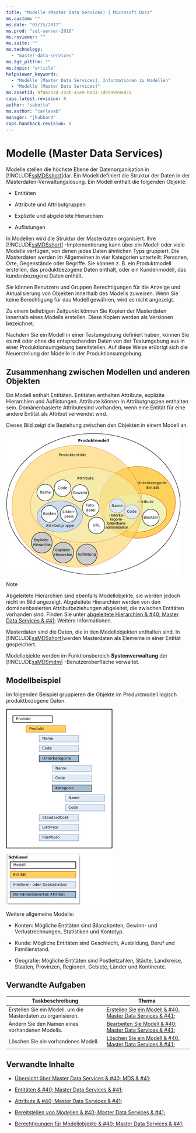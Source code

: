 ```yaml
---
title: "Modelle (Master Data Services) | Microsoft Docs"
ms.custom: ""
ms.date: "03/15/2017"
ms.prod: "sql-server-2016"
ms.reviewer: ""
ms.suite: ""
ms.technology: 
  - "master-data-services"
ms.tgt_pltfrm: ""
ms.topic: "article"
helpviewer_keywords: 
  - "Modelle [Master Data Services], Informationen zu Modellen"
  - "Modelle [Master Data Services]"
ms.assetid: 9f862a3d-25ab-41e9-b833-1db99959e825
caps.latest.revision: 8
author: "sabotta"
ms.author: "carlasab"
manager: "jhubbard"
caps.handback.revision: 8
---
```

# Modelle (Master Data Services)
  Modelle stellen die höchste Ebene der Datenorganisation in [!INCLUDE[ssMDSshort](../includes/ssmdsshort-md.md)]dar. Ein Modell definiert die Struktur der Daten in der Masterdaten-Verwaltungslösung. Ein Modell enthält die folgenden Objekte:  
  
-   Entitäten  
  
-   Attribute und Attributgruppen  
  
-   Explizite und abgeleitete Hierarchien  
  
-   Auflistungen  
  
 In Modellen wird die Struktur der Masterdaten organisiert. Ihre [!INCLUDE[ssMDSshort](../includes/ssmdsshort-md.md)] -Implementierung kann über ein Modell oder viele Modelle verfügen, von denen jedes Daten ähnlichen Typs gruppiert. Die Masterdaten werden im Allgemeinen in vier Kategorien unterteilt: Personen, Orte, Gegenstände oder Begriffe. Sie können z. B. ein Produktmodell erstellen, das produktbezogene Daten enthält, oder ein Kundenmodell, das kundenbezogene Daten enthält.  
  
 Sie können Benutzern und Gruppen Berechtigungen für die Anzeige und Aktualisierung von Objekten innerhalb des Modells zuweisen. Wenn Sie keine Berechtigung für das Modell gewähren, wird es nicht angezeigt.  
  
 Zu einem beliebigen Zeitpunkt können Sie Kopien der Masterdaten innerhalb eines Modells erstellen. Diese Kopien werden als Versionen bezeichnet.  
  
 Nachdem Sie ein Modell in einer Testumgebung definiert haben, können Sie es mit oder ohne die entsprechenden Daten von der Testumgebung aus in einer Produktionsumgebung bereitstellen. Auf diese Weise erübrigt sich die Neuerstellung der Modelle in der Produktionsumgebung.  
  
## Zusammenhang zwischen Modellen und anderen Objekten  
 Ein Modell enthält Entitäten. Entitäten enthalten Attribute, explizite Hierarchien und Auflistungen. Attribute können in Attributgruppen enthalten sein. Domänenbasierte Attributesind vorhanden, wenn eine Entität für eine andere Entität als Attribut verwendet wird.  
  
 Dieses Bild zeigt die Beziehung zwischen den Objekten in einem Modell an.  
  
 ![Objekte in einem Master Data Services-Modell](../master-data-services/media/mds-conc-model-circles.gif "Objekte in einem Master Data Services-Modell")  
  
> [!NOTE]  
>  Abgeleitete Hierarchien sind ebenfalls Modellobjekte, sie werden jedoch nicht im Bild angezeigt. Abgeleitete Hierarchien werden von den domänenbasierten Attributbeziehungen abgeleitet, die zwischen Entitäten vorhanden sind. Finden Sie unter [abgeleitete Hierarchien & #40; Master Data Services & #41;](../master-data-services/derived-hierarchies-master-data-services.md) Weitere Informationen.  
  
 Masterdaten sind die Daten, die in den Modellobjekten enthalten sind. In [!INCLUDE[ssMDSshort](../includes/ssmdsshort-md.md)]werden Masterdaten als Elemente in einer Entität gespeichert.  
  
 Modellobjekte werden im Funktionsbereich **Systemverwaltung** der [!INCLUDE[ssMDSmdm](../includes/ssmdsmdm-md.md)] -Benutzeroberfläche verwaltet.  
  
## Modellbeispiel  
 Im folgenden Beispiel gruppieren die Objekte im Produktmodell logisch produktbezogene Daten.  
  
 ![Beispiel für Produktmodellmasterdaten](../master-data-services/media/mds-conc-model.gif "Beispiel für Produktmodellmasterdaten")  
  
 Weitere allgemeine Modelle:  
  
-   Konten: Mögliche Entitäten sind Bilanzkonten, Gewinn- und Verlustrechnungen, Statistiken und Kontotyp.  
  
-   Kunde: Mögliche Entitäten sind Geschlecht, Ausbildung, Beruf und Familienstand.  
  
-   Geografie: Mögliche Entitäten sind Postleitzahlen, Städte, Landkreise, Staaten, Provinzen, Regionen, Gebiete, Länder und Kontinente.  
  
## Verwandte Aufgaben  
  
|Taskbeschreibung|Thema|  
|----------------------|-----------|  
|Erstellen Sie ein Modell, um die Masterdaten zu organisieren.|[Erstellen Sie ein Modell & #40. Master Data Services & #41;](../master-data-services/create-a-model-master-data-services.md)|  
|Ändern Sie den Namen eines vorhandenen Modells.|[Bearbeiten Sie Modell & #40; Master Data Services & #41;](../master-data-services/edit-model-master-data-services.md)|  
|Löschen Sie ein vorhandenes Modell.|[Löschen Sie ein Modell & #40. Master Data Services & #41;](../master-data-services/delete-a-model-master-data-services.md)|  
  
## Verwandte Inhalte  
  
-   [Übersicht über Master Data Services & #40; MDS & #41;](../master-data-services/master-data-services-overview-mds.md)  
  
-   [Entitäten & #40; Master Data Services & #41;](../master-data-services/entities-master-data-services.md)  
  
-   [Attribute & #40; Master Data Services & #41;](../master-data-services/attributes-master-data-services.md)  
  
-   [Bereitstellen von Modellen & #40; Master Data Services & #41;](../master-data-services/deploying-models-master-data-services.md)  
  
-   [Berechtigungen für Modellobjekte & #40; Master Data Services & #41;](../master-data-services/model-object-permissions-master-data-services.md)  
  
  
